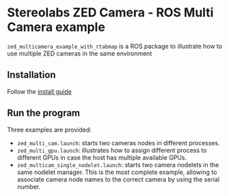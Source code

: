 # Stereolabs ZED Camera - ROS Multi Camera example

`zed_multicamera_example_with_rtabmap` is a ROS package to illustrate how to use multiple ZED cameras in the same environment

## Installation

Follow the [install guide](https://github.com/stereolabs/zed-ros-examples/tree/master/README.md)

## Run the program

Three examples are provided:
* `zed_multi_cam.launch`: starts two cameras nodes in different processes.
* `zed_multi_gpu.launch`: illustrates how to assign different process to different GPUs in case the host has multiple available GPUs.
* `zed_multicam_single_nodelet.launch`: starts two camera nodelets in the same nodelet manager. This is the most complete example, allowing to associate camera node names to the correct camera by using the serial number.
